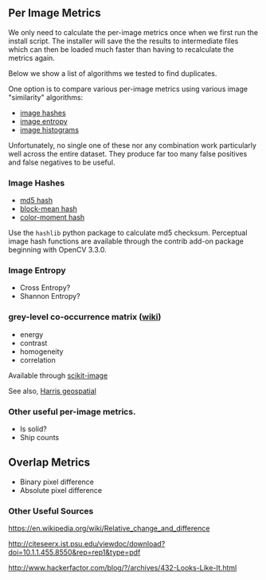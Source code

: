 ## Per Image Metrics

We only need to calculate the per-image metrics once when we first run the install script.
The installer will save the the results to intermediate files which can then be loaded much faster than having to recalculate the metrics again.  

Below we show a list of algorithms we tested to find duplicates.  

One option is to compare various per-image metrics using various image "similarity" algorithms:
- [image hashes](notebooks/eda/image_hashes.ipynb)
- [image entropy](notebooks/eda/image_entropy.ipynb)
- [image histograms](notebooks/eda/image_histograms.ipynb) 

Unfortunately, no single one of these nor any combination work particularly well across the entire dataset. 
They produce far too many false positives and false negatives to be useful.

### Image Hashes

* [md5 hash](https://docs.python.org/3/library/hashlib.html)
* [block-mean hash](https://www.phash.org/docs/pubs/thesis_zauner.pdf)
* [color-moment hash](http://www.naturalspublishing.com/files/published/54515x71g3omq1.pdf)

Use the `hashlib` python package to calculate md5 checksum.
Perceptual image hash functions are available through the contrib add-on package beginning with OpenCV 3.3.0.

### Image Entropy

* Cross Entropy?
* Shannon Entropy?

### grey-level co-occurrence matrix ([wiki](https://en.wikipedia.org/wiki/Co-occurrence_matrix))

* energy
* contrast
* homogeneity
* correlation

Available through [scikit-image](https://scikit-image.org/docs/stable/api/skimage.feature.html#greycomatrix)

See also, [Harris geospatial](https://www.harrisgeospatial.com/docs/backgroundtexturemetrics.html)

### Other useful per-image metrics.

* Is solid?
* Ship counts

## Overlap Metrics

* Binary pixel difference
* Absolute pixel difference

### Other Useful Sources

<https://en.wikipedia.org/wiki/Relative_change_and_difference>

<http://citeseerx.ist.psu.edu/viewdoc/download?doi=10.1.1.455.8550&rep=rep1&type=pdf>

<http://www.hackerfactor.com/blog/?/archives/432-Looks-Like-It.html>
